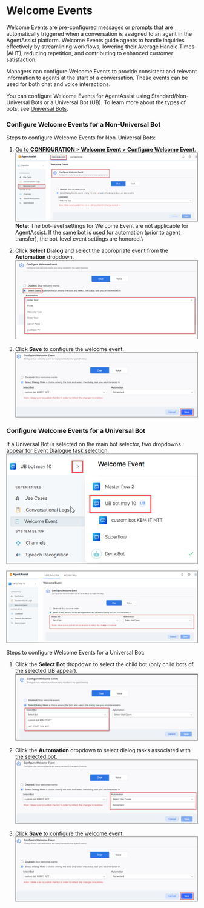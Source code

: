 
# **Welcome Events**

Welcome Events are pre-configured messages or prompts that are automatically triggered when a conversation is assigned to an agent in the AgentAssist platform. Welcome Events guide agents to handle inquiries effectively by streamlining workflows, lowering their Average Handle Times (AHT), reducing repetition, and contributing to enhanced customer satisfaction.

Managers can configure Welcome Events to provide consistent and relevant information to agents at the start of a conversation. These events can be used for both chat and voice interactions.

You can configure Welcome Events for AgentAssist using Standard/Non-Universal Bots or a Universal Bot (UB). To learn more about the types of bots, see [Universal Bots](https://developer.kore.ai/docs/bots/advanced-topics/universal-bot/universal-bots/#Highlights).


### Configure Welcome Events for a Non-Universal Bot

Steps to configure Welcome Events for Non-Universal Bots:



1. Go to **CONFIGURATION > Welcome Event > Configure Welcome Event**. \
<img src="./images/configure-welcome-events.png" alt="
configure welcome events" title="configure welcome events" style="border: 1px solid gray; zoom:80%;">
**Note**: The bot-level settings for Welcome Event are not applicable for AgentAssist. If the same bot is used for automation (prior to agent transfer), the bot-level event settings are honored.\
2. Click **Select Dialog** and select the appropriate event from the **Automation** dropdown. \
<img src="../configure-welcome-events/images/select-dialog.png" alt="
select dialog" title="select dialog" style="border: 1px solid gray; zoom:80%;">

3. Click **Save** to configure the welcome event. \
<img src="../configure-welcome-events/images/saving-welcome-event-configuration.png" alt="
saving welcome event config" title="saving welcome event config" style="border: 1px solid gray; zoom:80%;">


### Configure Welcome Events for a Universal Bot

If a Universal Bot is selected on the main bot selector, two dropdowns appear for Event Dialogue task selection.
<img src="../configure-welcome-events/images/universal-bot-selected-screen-1.png" alt="
universal bot selected screen" title="universal bot selected screen" style="border: 1px solid gray; zoom:80%;">

<img src="../configure-welcome-events/images/universal-bot-selected-screen-2.png" alt="
universal bot selected screen 2" title="universal bot selected screen 2" style="border: 1px solid gray; zoom:80%;">

Steps to configure Welcome Events for a Universal Bot:



1. Click the **Select Bot** dropdown to select the child bot (only child bots of the selected UB appear). \
<img src="../configure-welcome-events/images/stesps-to-configure-welcome-event-child-bot.png" alt="
steps to configure welcome events child bot" title="steps to configure welcome event child bot" style="border: 1px solid gray; zoom:80%;">

2. Click the **Automation** dropdown to select dialog tasks associated with the selected bot. \
<img src="../configure-welcome-events/images/stesps-to-configure-welcome-event-2.png" alt="
steps to configure welcome events 2" title="steps to configure welcome events 2" style="border: 1px solid gray; zoom:80%;">

3. Click **Save** to configure the welcome event. \
<img src="../configure-welcome-events/images/saving-welcome-event-configuration.png" alt="
saving welcome event configuration" title="saving welcome event configuration" style="border: 1px solid gray; zoom:100%;">
